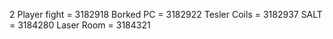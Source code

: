 2 Player fight = 3182918
Borked PC = 3182922
Tesler Coils = 3182937
SALT = 3184280
Laser Room = 3184321
